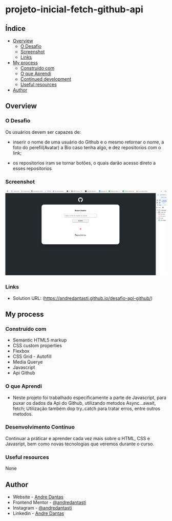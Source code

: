 # projeto-inicial-fetch-github-api

## Índice

- [Overview](#overview)
  - [O Desafio](#O-Desafio)
  - [Screenshot](#screenshot)
  - [Links](#links)
- [My process](#my-process)
  - [Construído com](#Construído-Com)
  - [O que Aprendi](#what-i-learned)
  - [Continued development](#continued-development)
  - [Useful resources](#useful-resources)
- [Author](#author)

## Overview

### O Desafio

Os usuários devem ser capazes de:

- inserir o nome de uma usuário do Github e o mesmo retornar o nome, a foto do perefil(Avatar) a Bio caso tenha algo, e dez repositorios com o link;

- os repositorios iram se tornar botões, o quais darão acesso direto a esses repositorios

### Screenshot

![](./src/images/animacao.gif)


### Links

- Solution URL: (https://andredantasti.github.io/desafio-api-github/)

## My process

### Construído com

- Semantic HTML5 markup
- CSS custom properties
- Flexbox
- CSS Grid - Autofill
- Media Querye
- Javascript
- Api Github

### O que Aprendi

- Neste projeto foi trabalhado especificamente a parte de Javascript, para puxar os dados da Api do Github, utilizando metodos Async...await, fetch; Utilização também dop try..catch para tratar erros, entre outros metodos.

### Desenvolvimento Contínuo

Continuar a práticar e aprender cada vez mais sobre o HTML, CSS e Javasript, bem como novas tecnologias que veremos durante o curso.


### Useful resources

None

## Author

- Website - [Andre Dantas](https://github.com/andredantasti)
- Frontend Mentor - [@andredantasti](https://www.frontendmentor.io/profile/andredantasti)
- Instagram - [@andredantasti](https://www.instagram.com/andredantasti)
- Linkedin - [Andre Dantas](https://www.linkedin.com/in/andre-dantas-84b370366/)
